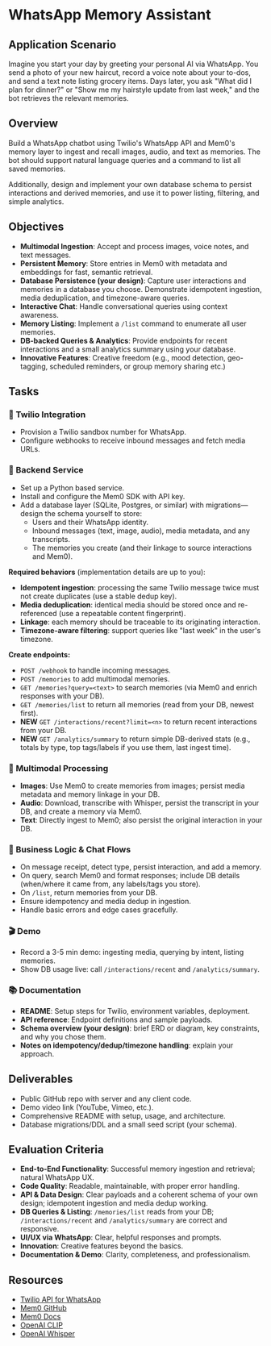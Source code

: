 # WhatsApp Memory Assistant

## Application Scenario
Imagine you start your day by greeting your personal AI via WhatsApp. You send a photo of your new haircut, record a voice note about your to-dos, and send a text note listing grocery items. Days later, you ask "What did I plan for dinner?" or "Show me my hairstyle update from last week," and the bot retrieves the relevant memories.

## Overview
Build a WhatsApp chatbot using Twilio's WhatsApp API and Mem0's memory layer to ingest and recall images, audio, and text as memories. The bot should support natural language queries and a command to list all saved memories.

Additionally, design and implement your own database schema to persist interactions and derived memories, and use it to power listing, filtering, and simple analytics.

## Objectives
- **Multimodal Ingestion**: Accept and process images, voice notes, and text messages.
- **Persistent Memory**: Store entries in Mem0 with metadata and embeddings for fast, semantic retrieval.
- **Database Persistence (your design)**: Capture user interactions and memories in a database you choose. Demonstrate idempotent ingestion, media deduplication, and timezone-aware queries.
- **Interactive Chat**: Handle conversational queries using context awareness.
- **Memory Listing**: Implement a `/list` command to enumerate all user memories.
- **DB-backed Queries & Analytics**: Provide endpoints for recent interactions and a small analytics summary using your database.
- **Innovative Features**: Creative freedom (e.g., mood detection, geo-tagging, scheduled reminders, or group memory sharing etc.)

## Tasks

### 📱 Twilio Integration
- Provision a Twilio sandbox number for WhatsApp.
- Configure webhooks to receive inbound messages and fetch media URLs.

### 🔧 Backend Service
- Set up a Python based service.
- Install and configure the Mem0 SDK with API key.
- Add a database layer (SQLite, Postgres, or similar) with migrations—design the schema yourself to store:
  - Users and their WhatsApp identity.
  - Inbound messages (text, image, audio), media metadata, and any transcripts.
  - The memories you create (and their linkage to source interactions and Mem0).

**Required behaviors** (implementation details are up to you):
- **Idempotent ingestion**: processing the same Twilio message twice must not create duplicates (use a stable dedup key).
- **Media deduplication**: identical media should be stored once and re-referenced (use a repeatable content fingerprint).
- **Linkage**: each memory should be traceable to its originating interaction.
- **Timezone-aware filtering**: support queries like "last week" in the user's timezone.

**Create endpoints:**
- `POST /webhook` to handle incoming messages.
- `POST /memories` to add multimodal memories.
- `GET /memories?query=<text>` to search memories (via Mem0 and enrich responses with your DB).
- `GET /memories/list` to return all memories (read from your DB, newest first).
- **NEW** `GET /interactions/recent?limit=<n>` to return recent interactions from your DB.
- **NEW** `GET /analytics/summary` to return simple DB-derived stats (e.g., totals by type, top tags/labels if you use them, last ingest time).

### 🎯 Multimodal Processing
- **Images**: Use Mem0 to create memories from images; persist media metadata and memory linkage in your DB.
- **Audio**: Download, transcribe with Whisper, persist the transcript in your DB, and create a memory via Mem0.
- **Text**: Directly ingest to Mem0; also persist the original interaction in your DB.

### 💼 Business Logic & Chat Flows
- On message receipt, detect type, persist interaction, and add a memory.
- On query, search Mem0 and format responses; include DB details (when/where it came from, any labels/tags you store).
- On `/list`, return memories from your DB.
- Ensure idempotency and media dedup in ingestion.
- Handle basic errors and edge cases gracefully.

### 🎬 Demo
- Record a 3-5 min demo: ingesting media, querying by intent, listing memories.
- Show DB usage live: call `/interactions/recent` and `/analytics/summary`.

### 📚 Documentation
- **README**: Setup steps for Twilio, environment variables, deployment.
- **API reference**: Endpoint definitions and sample payloads.
- **Schema overview (your design)**: brief ERD or diagram, key constraints, and why you chose them.
- **Notes on idempotency/dedup/timezone handling**: explain your approach.

## Deliverables
- Public GitHub repo with server and any client code.
- Demo video link (YouTube, Vimeo, etc.).
- Comprehensive README with setup, usage, and architecture.
- Database migrations/DDL and a small seed script (your schema).

## Evaluation Criteria
- **End-to-End Functionality**: Successful memory ingestion and retrieval; natural WhatsApp UX.
- **Code Quality**: Readable, maintainable, with proper error handling.
- **API & Data Design**: Clear payloads and a coherent schema of your own design; idempotent ingestion and media dedup working.
- **DB Queries & Listing**: `/memories/list` reads from your DB; `/interactions/recent` and `/analytics/summary` are correct and responsive.
- **UI/UX via WhatsApp**: Clear, helpful responses and prompts.
- **Innovation**: Creative features beyond the basics.
- **Documentation & Demo**: Clarity, completeness, and professionalism.

## Resources
- [Twilio API for WhatsApp](https://www.twilio.com/docs/whatsapp/api)
- [Mem0 GitHub](https://github.com/mem0ai/mem0)
- [Mem0 Docs](https://docs.mem0.ai)
- [OpenAI CLIP](https://github.com/openai/CLIP)
- [OpenAI Whisper](https://github.com/openai/whisper)

